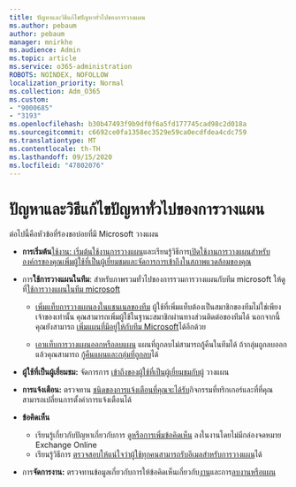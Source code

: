 ```yaml
---
title: ปัญหาและวิธีแก้ไขปัญหาทั่วไปของการวางแผน
ms.author: pebaum
author: pebaum
manager: mnirkhe
ms.audience: Admin
ms.topic: article
ms.service: o365-administration
ROBOTS: NOINDEX, NOFOLLOW
localization_priority: Normal
ms.collection: Adm_O365
ms.custom:
- "9000685"
- "3193"
ms.openlocfilehash: b30b47493f9b9df0f6a5fd177745cad98c2d018a
ms.sourcegitcommit: c6692ce0fa1358ec3529e59ca0ecdfdea4cdc759
ms.translationtype: MT
ms.contentlocale: th-TH
ms.lasthandoff: 09/15/2020
ms.locfileid: "47802076"
---
```

# <a name="planner-common-issues-and-resolutions"></a>ปัญหาและวิธีแก้ไขปัญหาทั่วไปของการวางแผน

ต่อไปนี้คือหัวข้อที่ร้องขอบ่อยที่มี Microsoft วางแผน
 
- **การเริ่มต้น**[ใช้งาน: เริ่มต้นใช้งานการวางแผน](https://support.office.com/article/microsoft-planner-help-4a9a13c6-3adf-4a60-a6fc-15c0b15e16fc)และเรียนรู้วิธีการ[เปิดใช้งานการวางแผนสำหรับองค์กรของคุณเพิ่มผู้ใช้ที่เป็นผู้เยี่ยมชมและจัดการการเข้าถึงในสภาพแวดล้อมของคุณ](https://docs.microsoft.com/office365/planner/planner-for-admins)

- การ**ใช้การวางแผนในทีม**: สำหรับภาพรวมทั่วไปของการรวมการวางแผนกับทีม microsoft ให้ดูที่[ใช้การวางแผนในทีม microsoft](https://support.office.com/article/62798a9f-e8f7-4722-a700-27dd28a06ee0)

     - [เพิ่มแท็บการวางแผนลงในแชนเนลของทีม](https://support.office.com/article/62798a9f-e8f7-4722-a700-27dd28a06ee0#bkmk_addaplannertabtoateamchannel) ผู้ใช้ที่เพิ่มแท็บต้องเป็นสมาชิกของทีมไม่ใช่เพียงเจ้าของเท่านั้น คุณสามารถเพิ่มผู้ใช้ในฐานะสมาชิกผ่านทางส่วนติดต่อของทีมได้ นอกจากนี้คุณยังสามารถ [เพิ่มแผนที่มีอยู่ให้กับทีม Microsoft](https://techcommunity.microsoft.com/t5/Planner-Blog/Bringing-a-Plan-into-Microsoft-Teams/ba-p/57463)ได้อีกด้วย

    - [เอาแท็บการวางแผนออกหรือลบแผน](https://support.office.com/article/62798a9f-e8f7-4722-a700-27dd28a06ee0#bkmk_removeaplannertabordeleteaplan) แผนที่ถูกลบไม่สามารถกู้คืนในทีมได้ ถ้ากลุ่มถูกลบออกแล้วคุณสามารถ [กู้คืนแผนและกลุ่มที่ถูกลบ](https://techcommunity.microsoft.com/t5/planner-blog/microsoft-planner-now-you-can-recover-deleted-plans-and-groups/ba-p/362242
)ได้
 
- **ผู้ใช้ที่เป็นผู้เยี่ยมชม:** จัดการการ [เข้าถึงของผู้ใช้ที่เป็นผู้เยี่ยมชมกับผู้](https://support.office.com/article/guest-access-in-microsoft-planner-cc5d7f96-dced-4da4-ab62-08c72d9759c6) วางแผน
 
- **การแจ้งเตือน:** ตรวจทาน [ชนิดของการแจ้งเตือนที่คุณจะได้รับ](https://support.office.com/article/stay-on-top-of-tasks-and-plans-with-email-and-notifications-cce223d6-b0ae-43cf-a080-266e2414a859)กิจกรรมที่ทริกเกอร์และที่ที่คุณสามารถเปลี่ยนการตั้งค่าการแจ้งเตือนได้
 
- **ข้อคิดเห็น** 
   - เรียนรู้เกี่ยวกับปัญหาเกี่ยวกับการ [ดูหรือการเพิ่มข้อคิดเห็น](https://docs.microsoft.com/office365/planner/planner-for-admins#can-people-in-my-organization-use-planner-if-they-dont-have-an-exchange-online-mailbox) ลงในงานโดยไม่มีกล่องจดหมาย Exchange Online
   - เรียนรู้วิธีการ [ตรวจสอบให้แน่ใจว่าผู้ใช้ทุกคนสามารถรับอีเมลสำหรับการวางแผน](https://docs.microsoft.com/office365/planner/planner-for-admins#how-do-i-make-sure-all-my-users-can-get-emails-forplanner)ได้

- การ**จัดการงาน:** ตรวจทานข้อมูลเกี่ยวกับการให้ข้อคิดเห็นเกี่ยวกับ[งาน](https://support.office.com/article/comment-on-tasks-in-microsoft-planner-fd4aedde-7785-4cd0-96ee-122fbc9140e1)และการ[ลบงานหรือแผน](https://support.office.com/article/delete-a-task-or-plan-39e10e78-13f0-446d-94cd-9e562648497a)

